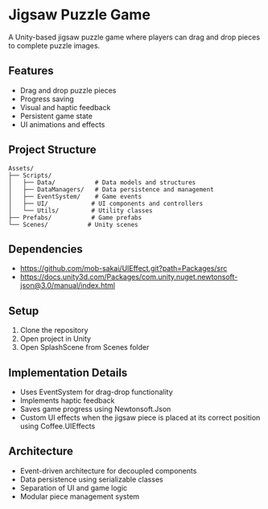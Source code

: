 # Jigsaw Puzzle Game

A Unity-based jigsaw puzzle game where players can drag and drop pieces to complete puzzle images.

## Features

- Drag and drop puzzle pieces
- Progress saving
- Visual and haptic feedback
- Persistent game state
- UI animations and effects

## Project Structure

```
Assets/
├── Scripts/
│   ├── Data/           # Data models and structures
│   ├── DataManagers/   # Data persistence and management
│   ├── EventSystem/    # Game events
│   ├── UI/            # UI components and controllers
│   └── Utils/         # Utility classes
├── Prefabs/           # Game prefabs
└── Scenes/           # Unity scenes
```

## Dependencies

- https://github.com/mob-sakai/UIEffect.git?path=Packages/src
- https://docs.unity3d.com/Packages/com.unity.nuget.newtonsoft-json@3.0/manual/index.html

## Setup

1. Clone the repository
2. Open project in Unity
3. Open SplashScene from Scenes folder

## Implementation Details

- Uses EventSystem for drag-drop functionality
- Implements haptic feedback
- Saves game progress using Newtonsoft.Json
- Custom UI effects when the jigsaw piece is placed at its correct position using Coffee.UIEffects

## Architecture

- Event-driven architecture for decoupled components
- Data persistence using serializable classes
- Separation of UI and game logic
- Modular piece management system
